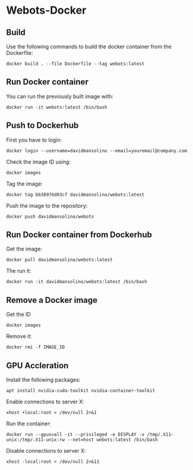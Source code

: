 # Webots-Docker

## Build

Use the following commands to build the docker container from the Dockerfile:

```
docker build . --file Dockerfile --tag webots:latest
```

## Run Docker container

You can run the previously built image with:
```
docker run -it webots:latest /bin/bash
```

## Push to Dockerhub

First you have to login:
```
docker login --username=davidmansolino --email=youremail@company.com
```

Check the image ID using:
```
docker images
```

Tag the image:
```
docker tag bb38976d03cf davidmansolino/webots:latest
```

Push the image to the repository:
```
docker push davidmansolino/webots
```

## Run Docker container from Dockerhub
Get the image:
```
docker pull davidmansolino/webots:latest
```

The run it:
```
docker run -it davidmansolino/webots:latest /bin/bash
```

## Remove a Docker image

Get the ID
```
docker images
```

Remove it:
```
docker rmi -f IMAGE_ID
```

## GPU Accleration

Install the following packages:
```
apt install nvidia-cuda-toolkit nvidia-container-toolkit
```

Enable connections to server X:
```
xhost +local:root > /dev/null 2>&1
```

Run the container:
```
docker run --gpus=all -it --privileged -e DISPLAY -v /tmp/.X11-unix:/tmp/.X11-unix:rw --net=host webots:latest /bin/bash
```

Disable connections to server X:
```
xhost -local:root > /dev/null 2>&11
```
